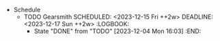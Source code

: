 - Schedule
	- TODO Gearsmith
	  SCHEDULED: <2023-12-15 Fri ++2w>
	  DEADLINE: <2023-12-17 Sun ++2w>
	  :LOGBOOK:
	  * State "DONE" from "TODO" [2023-12-04 Mon 16:03]
	  :END: